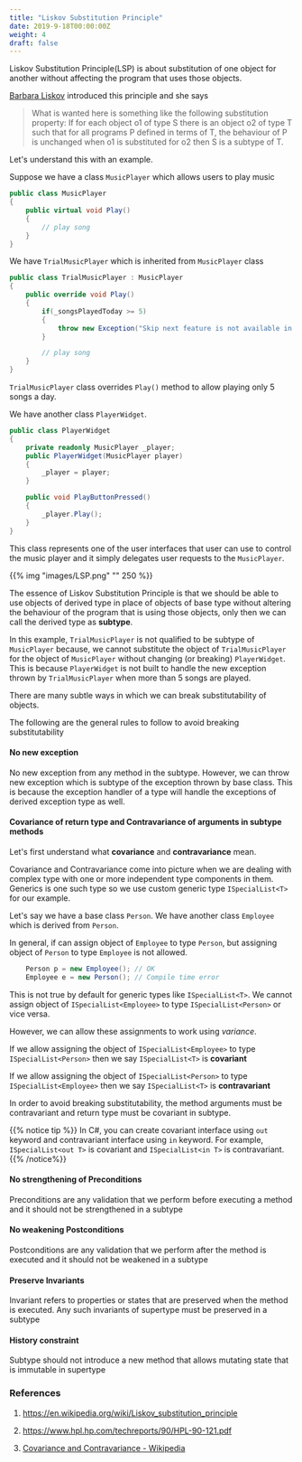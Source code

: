 ```yaml
---
title: "Liskov Substitution Principle"
date: 2019-9-18T00:00:00Z
weight: 4
draft: false
---
```


Liskov Substitution Principle(LSP) is about substitution of one object for another without affecting the program that uses those objects.

[Barbara Liskov](https://en.wikipedia.org/wiki/Barbara_Liskov) introduced this principle and she says

> What is wanted here is something like the following substitution property: If for each object o1 of type S there is an object o2 of type T such that for all programs P defined in terms of T, the behaviour of P is unchanged when o1 is substituted for o2 then S is a subtype of T.

Let's understand this with an example. 

Suppose we have a class `MusicPlayer` which allows users to play music

``` csharp
public class MusicPlayer
{
    public virtual void Play()
    {
        // play song
    }
}
```

We have `TrialMusicPlayer` which is inherited from `MusicPlayer` class

``` csharp
public class TrialMusicPlayer : MusicPlayer
{
    public override void Play()
    {
        if(_songsPlayedToday >= 5)
        {
            throw new Exception("Skip next feature is not available in Trial player");
        }

        // play song
    }
}
```

`TrialMusicPlayer` class overrides `Play()` method to allow playing only 5 songs a day.

We have another class `PlayerWidget`.

``` csharp
public class PlayerWidget
{
    private readonly MusicPlayer _player;
    public PlayerWidget(MusicPlayer player)
    {
        _player = player;
    }

    public void PlayButtonPressed()
    {
        _player.Play();
    }
}
```
 This class represents one of the user interfaces that user can use to control the music player and it simply delegates user requests to the `MusicPlayer`.

{{% img "images/LSP.png" "" 250 %}}


The essence of Liskov Substitution Principle is that we should be able to use objects of derived type in place of objects of base type without altering the behaviour of the program that is using those objects, only then we can call the derived type as **subtype**.

In this example, `TrialMusicPlayer` is not qualified to be subtype of `MusicPlayer` because, we cannot substitute the object of `TrialMusicPlayer` for the object of `MusicPlayer` without changing (or breaking) `PlayerWidget`. This is because `PlayerWidget` is not built to handle the new exception thrown by `TrialMusicPlayer` when more than 5 songs are played.

There are many subtle ways in which we can break substitutability of objects. 

The following are the general rules to follow to avoid breaking substitutability

#### No new exception
No new exception from any method in the subtype. However, we can throw new exception which is subtype of the exception thrown by base class. This is because the exception handler of a type will handle the exceptions of derived exception type as well.

#### Covariance of return type and Contravariance of arguments in subtype methods

Let's first understand what **covariance** and **contravariance** mean. 

Covariance and Contravariance come into picture when we are dealing with complex type with one or more independent type components in them. Generics is one such type so we use custom generic type `ISpecialList<T>` for our example. 

Let's say we have a base class `Person`. We have another class `Employee` which is derived from `Person`. 

In general, if can assign object of `Employee` to type `Person`, but assigning object of `Person` to type `Employee` is not allowed.

```csharp
    Person p = new Employee(); // OK
    Employee e = new Person(); // Compile time error
```

This is not true by default for generic types like `ISpecialList<T>`. We cannot assign object of `ISpecialList<Employee>` to type `ISpecialList<Person>` or vice versa.

However, we can allow these assignments to work using _variance_.

If we allow assigning the object of `ISpecialList<Employee>` to type `ISpecialList<Person>` then we say `ISpecialList<T>` is **covariant**

If we allow assigning the object of `ISpecialList<Person>` to type `ISpecialList<Employee>` then we say `ISpecialList<T>` is **contravariant**

In order to avoid breaking substitutability, the method arguments must be contravariant and return type must be covariant in subtype.

{{% notice tip %}}
In C#, you can create covariant interface using `out` keyword and contravariant interface using `in` keyword. For example,
`ISpecialList<out T>` is covariant and `ISpecialList<in T>` is contravariant.
{{% /notice%}}

#### No strengthening of Preconditions
Preconditions are any validation that we perform before executing a method and it should not be strengthened in a subtype

#### No weakening Postconditions
Postconditions are any validation that we perform after the method is executed and it should not be weakened in a subtype

#### Preserve Invariants
Invariant refers to properties or states that are preserved when the method is executed. Any such invariants of supertype must be preserved in a subtype

#### History constraint
Subtype should not introduce a new method that allows mutating state that is immutable in supertype

### References

1. https://en.wikipedia.org/wiki/Liskov_substitution_principle

2. https://www.hpl.hp.com/techreports/90/HPL-90-121.pdf

3. [Covariance and Contravariance - Wikipedia](https://en.wikipedia.org/wiki/Covariance_and_contravariance_(computer_science))